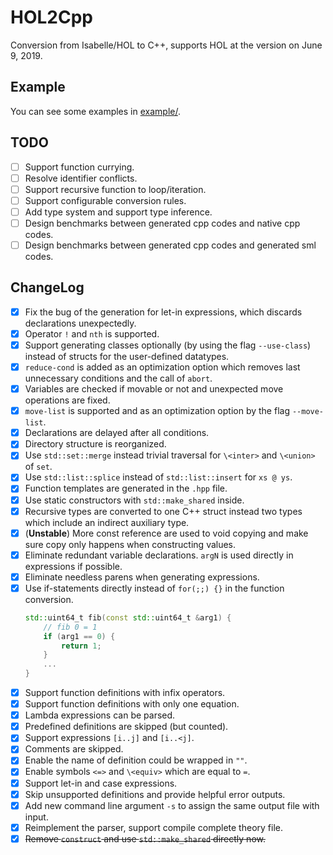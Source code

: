 # HOL2Cpp

Conversion from Isabelle/HOL to C++, supports HOL at the version on June 9, 2019.

## Example

You can see some examples in [example/](example/).

## TODO

- [ ] Support function currying.
- [ ] Resolve identifier conflicts.
- [ ] Support recursive function to loop/iteration.
- [ ] Support configurable conversion rules.
- [ ] Add type system and support type inference.
- [ ] Design benchmarks between generated cpp codes and native cpp codes.
- [ ] Design benchmarks between generated cpp codes and generated sml codes.

## ChangeLog

- [x] Fix the bug of the generation for let-in expressions, which discards declarations unexpectedly.
- [x] Operator `!` and `nth` is supported.
- [x] Support generating classes optionally (by using the flag `--use-class`) instead of structs for the user-defined datatypes.
- [x] `reduce-cond` is added as an optimization option which removes last unnecessary conditions and the call of `abort`.
- [x] Variables are checked if movable or not and unexpected move operations are fixed.
- [x] `move-list` is supported and as an optimization option by the flag `--move-list`.
- [x] Declarations are delayed after all conditions.
- [x] Directory structure is reorganized.
- [x] Use `std::set::merge` instead trivial traversal for `\<inter>` and `\<union>` of `set`.
- [x] Use `std::list::splice` instead of `std::list::insert` for `xs @ ys`.
- [x] Function templates are generated in the `.hpp` file.
- [x] Use static constructors with `std::make_shared` inside.
- [x] Recursive types are converted to one C++ struct instead two types which include an indirect auxiliary type.
- [x] (**Unstable**) More const reference are used to void copying and make sure copy only happens when constructing values.
- [x] Eliminate redundant variable declarations. `argN` is used directly in expressions if possible.
- [x] Eliminate needless parens when generating expressions.
- [x] Use if-statements directly instead of `for(;;) {}` in the function conversion.
    ```cpp
    std::uint64_t fib(const std::uint64_t &arg1) {
        // fib 0 = 1
        if (arg1 == 0) {
            return 1;
        }
        ...
    }
    ```
- [x] Support function definitions with infix operators.
- [x] Support function definitions with only one equation.
- [x] Lambda expressions can be parsed.
- [x] Predefined definitions are skipped (but counted).
- [x] Support expressions `[i..j]` and `[i..<j]`.
- [x] Comments are skipped.
- [x] Enable the name of definition could be wrapped in `""`.
- [x] Enable symbols `<=>` and `\<equiv>` which are equal to `=`.
- [x] Support let-in and case expressions.
- [x] Skip unsupported definitions and provide helpful error outputs.
- [x] Add new command line argument `-s` to assign the same output file with input.
- [x] Reimplement the parser, support compile complete theory file.
- [x] ~~Remove `construct` and use `std::make_shared` directly now.~~
